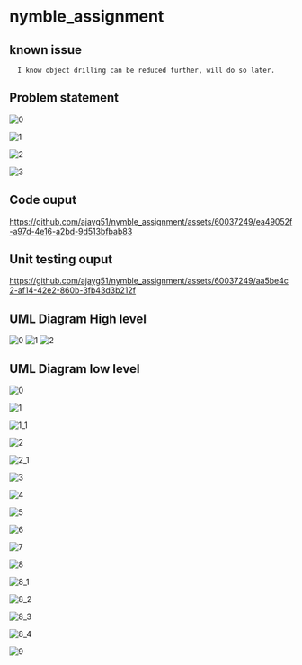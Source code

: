 # nymble_assignment

## known issue
```
  I know object drilling can be reduced further, will do so later.

```


##  Problem statement
![0](https://github.com/ajayg51/nymble_assignment/assets/60037249/874a382f-e402-40a9-9666-4b763249490e)

![1](https://github.com/ajayg51/nymble_assignment/assets/60037249/03c65fd0-b9f1-486d-8efd-7a62c0b6e465)

![2](https://github.com/ajayg51/nymble_assignment/assets/60037249/51db2a38-26c7-40a0-a191-0364e89e8aed)

![3](https://github.com/ajayg51/nymble_assignment/assets/60037249/80ef0063-6158-4b88-b1cb-87ab8f78fee6)


## Code ouput


https://github.com/ajayg51/nymble_assignment/assets/60037249/ea49052f-a97d-4e16-a2bd-9d513bfbab83


## Unit testing ouput


https://github.com/ajayg51/nymble_assignment/assets/60037249/aa5be4c2-af14-42e2-860b-3fb43d3b212f



## UML Diagram High level

![0](https://github.com/ajayg51/nymble_assignment/assets/60037249/ebfbd286-3988-4015-9bba-8946e2b9fdd1)
![1](https://github.com/ajayg51/nymble_assignment/assets/60037249/3023c0ab-9f20-4523-97ac-54a84cb210db)
![2](https://github.com/ajayg51/nymble_assignment/assets/60037249/3715e28d-56fb-4cdb-b4ef-1f0f0a2fb7b6)





##  UML Diagram low level
![0](https://github.com/ajayg51/nymble_assignment/assets/60037249/c95d6b5e-f37d-4368-b919-6d652884003f)


![1](https://github.com/ajayg51/nymble_assignment/assets/60037249/9a017aac-e9ca-40cd-a145-89c2072afe8b)


![1_1](https://github.com/ajayg51/nymble_assignment/assets/60037249/1acb151a-8629-4d8b-beb2-50b430674a8c)


![2](https://github.com/ajayg51/nymble_assignment/assets/60037249/9482de88-d792-46b5-af3e-0a0acc387020)

![2_1](https://github.com/ajayg51/nymble_assignment/assets/60037249/632df592-6305-4475-a3ba-dad5e4bc7c85)




![3](https://github.com/ajayg51/nymble_assignment/assets/60037249/cd3103d7-a3d6-4686-ae42-c2814997764e)

![4](https://github.com/ajayg51/nymble_assignment/assets/60037249/5099abe7-293c-4c3a-bcdb-fdc523e737dd)



![5](https://github.com/ajayg51/nymble_assignment/assets/60037249/018fb35f-06ea-41c1-9815-85550437f5d0)

![6](https://github.com/ajayg51/nymble_assignment/assets/60037249/15b6eaee-6e54-4975-9187-ccbd476b0862)

![7](https://github.com/ajayg51/nymble_assignment/assets/60037249/56243b00-af56-4fac-99bc-8198163f5855)


![8](https://github.com/ajayg51/nymble_assignment/assets/60037249/a7b716c5-70f5-4807-b7cd-c11687b7216e)

![8_1](https://github.com/ajayg51/nymble_assignment/assets/60037249/3be85ce0-e2af-4d7e-90ba-ba627cfa75ac)


![8_2](https://github.com/ajayg51/nymble_assignment/assets/60037249/c24c95ff-0c00-48f7-b7e1-d0f30f049446)


![8_3](https://github.com/ajayg51/nymble_assignment/assets/60037249/e75aa708-34df-411c-affa-d1e396183427)


![8_4](https://github.com/ajayg51/nymble_assignment/assets/60037249/437683b7-1a6b-440a-9456-74b7b70f97d2)

![9](https://github.com/ajayg51/nymble_assignment/assets/60037249/37278a8d-de99-407c-be4b-e884a3c12dfc)





















